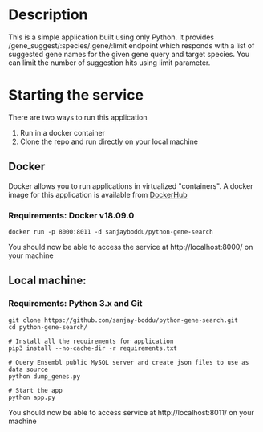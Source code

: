# Description

This is a simple application built using only Python. It provides /gene_suggest/:species/:gene/:limit endpoint which responds with a list of suggested gene names for the given gene query and target species. You can limit the number of suggestion hits using limit parameter.

# Starting the service
There are two ways to run this application
1) Run in a docker container
2) Clone the repo and run directly on your local machine

## Docker
Docker allows you to run applications in virtualized "containers". A docker image for this application is available from [DockerHub](https://hub.docker.com/r/sanjayboddu/python-gene-search)
### Requirements: Docker v18.09.0
```
docker run -p 8000:8011 -d sanjayboddu/python-gene-search
```
You should now be able to access the service at http://localhost:8000/ on your machine

## Local machine:
### Requirements: Python 3.x and Git
```
git clone https://github.com/sanjay-boddu/python-gene-search.git
cd python-gene-search/

# Install all the requirements for application
pip3 install --no-cache-dir -r requirements.txt

# Query Ensembl public MySQL server and create json files to use as data source
python dump_genes.py

# Start the app
python app.py 
```
You should now be able to access service at http://localhost:8011/ on your machine


